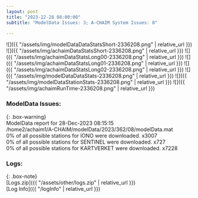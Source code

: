 ```yaml
---
layout: post
title: "2023-12-28 08:00:00"
subtitle: "ModelData Issues: 3; A-CHAIM System Issues: 0"

---
```


![]({{ "/assets/img/modelDataDataStatsShort-2336208.png" | relative_url }})
![]({{ "/assets/img/achaimDataStatsShort-2336208.png" | relative_url }})
![]({{ "/assets/img/achaimDataStatsLong00-2336208.png" | relative_url }})
![]({{ "/assets/img/achaimDataStatsLong01-2336208.png" | relative_url }})
![]({{ "/assets/img/achaimDataStatsLong02-2336208.png" | relative_url }})
![]({{ "/assets/img/modelDataDataStats-2336208.png" | relative_url }})
![]({{ "/assets/img/modelDataStationStats-2336208.png" | relative_url }})
![]({{ "/assets/img/achaimRunTime-2336208.png" | relative_url }})


### ModelData Issues:  
  
{: .box-warning}  
 ModelData report for 28-Dec-2023 08:15:15   
 /home2/achaim1/A-CHAIM/modelData/2023/362/08/modelData.mat   
 0% of all possible stations for IONO were downloaded. x3007   
 0% of all possible stations for SENTINEL were downloaded. x727   
 0% of all possible stations for KARTVERKET were downloaded. x7228   
  


### Logs:  
  
{: .box-note}  
[Logs.zip]({{ "/assets/other/logs.zip" | relative_url }})  
[Log Info]({{ "/logInfo" | relative_url }})  
